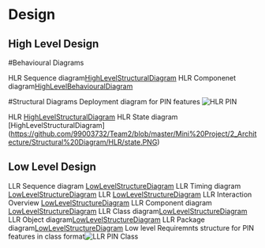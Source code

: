 # Design

## High Level Design 

#Behavioural Diagrams

HLR Sequence diagram[HighLevelStructuralDiagram](https://github.com/99003732/Team2/blob/master/Mini%20Project/2_Architecture/Behaviour%20Diagram/HLR/hlr%20sequence.PNG)
HLR Componenet diagram[HighLevelBehaviouralDiagram](https://github.com/99003732/Team2/blob/master/Mini%20Project/2_Architecture/Behaviour%20Diagram/HLR/HLR_ComponentDiagram.PNG)

#Structural Diagrams
Deployment diagram for PIN features
![HLR PIN](https://user-images.githubusercontent.com/78853960/107882453-6b47eb00-6f0f-11eb-9bd2-6890a3b29f0b.png)

HLR [HighLevelStructuralDiagram](https://github.com/99003732/Team2/blob/master/Mini%20Project/2_Architecture/Structural%20Diagram/HLR/HLR%20PIN.png)
HLR State diagram [HighLevelStructuralDiagram] (https://github.com/99003732/Team2/blob/master/Mini%20Project/2_Architecture/Structural%20Diagram/HLR/state.PNG)

## Low Level Design 

LLR Sequence diagram [LowLevelStructureDiagram](https://github.com/99003732/Team2/blob/master/Mini%20Project/2_Architecture/Behaviour%20Diagram/LLR/AreaPerimeter_LLR_SequenceDiagram.jpg)
LLR Timing diagram [LowLevelStructureDiagram](https://github.com/99003732/Team2/blob/master/Mini%20Project/2_Architecture/Behaviour%20Diagram/LLR/Blank%20diagram.png)
LLR [LowLevelStructureDiagram](https://github.com/99003732/Team2/blob/master/Mini%20Project/2_Architecture/Behaviour%20Diagram/LLR/PIN%20LLR%20BEHAVIOURAL.png)
LLR Interaction Overview [LowLevelStructureDiagram](https://github.com/99003732/Team2/blob/master/Mini%20Project/2_Architecture/Behaviour%20Diagram/LLR/llr%20interaction%20overview.PNG)
LLR Component diagram [LowLevelStructureDiagram](https://github.com/99003732/Team2/blob/master/Mini%20Project/2_Architecture/Structural%20Diagram/LLR/AreaPerimeter_LLR_ComponentDiagram.jpg)
LLR Class diagram[LowLevelStructureDiagram](https://github.com/99003732/Team2/blob/master/Mini%20Project/2_Architecture/Structural%20Diagram/LLR/LLR%20PIN%20Class.png)
LLR Object diagram[LowLevelStructureDiagram](https://github.com/99003732/Team2/blob/master/Mini%20Project/2_Architecture/Structural%20Diagram/LLR/LLR%20obj.png)
LLR Package diagram[LowLevelStructureDiagram](https://github.com/99003732/Team2/blob/master/Mini%20Project/2_Architecture/Structural%20Diagram/LLR/llr%20package%20diagram.PNG)
Low level Requiremnts structure for PIN features in class format![LLR PIN Class](https://user-images.githubusercontent.com/78853960/107882542-ec06e700-6f0f-11eb-90ff-98996daf37e8.png)
